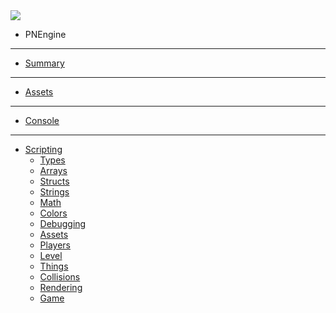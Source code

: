<a href="https://schwungus.software">
    <img class="logo" src="https://schwungus.software/assets/logo.png"></img>
</a>

* PNEngine

---

* [Summary](pnengine/summary.md)

---

* [Assets](pnengine/assets.md)

---

* [Console](pnengine/console.md)

---

* [Scripting](pnengine/scripting/)
  * [Types](pnengine/scripting/types.md)
  * [Arrays](pnengine/scripting/arrays.md)
  * [Structs](pnengine/scripting/structs.md)
  * [Strings](pnengine/scripting/strings.md)
  * [Math](pnengine/scripting/math.md)
  * [Colors](pnengine/scripting/colors.md)
  * [Debugging](pnengine/scripting/debugging.md)
  * [Assets](pnengine/scripting/assets.md)
  * [Players](pnengine/scripting/players.md)
  * [Level](pnengine/scripting/level.md)
  * [Things](pnengine/scripting/things.md)
  * [Collisions](pnengine/scripting/collisions.md)
  * [Rendering](pnengine/scripting/rendering.md)
  * [Game](pnengine/scripting/game.md)